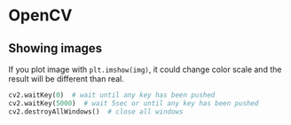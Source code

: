 # OpenCV

## Showing images

If you plot image with `plt.imshow(img)`, it could change color scale and the result will be different than real.  

```python
cv2.waitKey(0)  # wait until any key has been pushed
cv2.waitKey(5000)  # wait 5sec or until any key has been pushed
cv2.destroyAllWindows()  # close all windows
```
